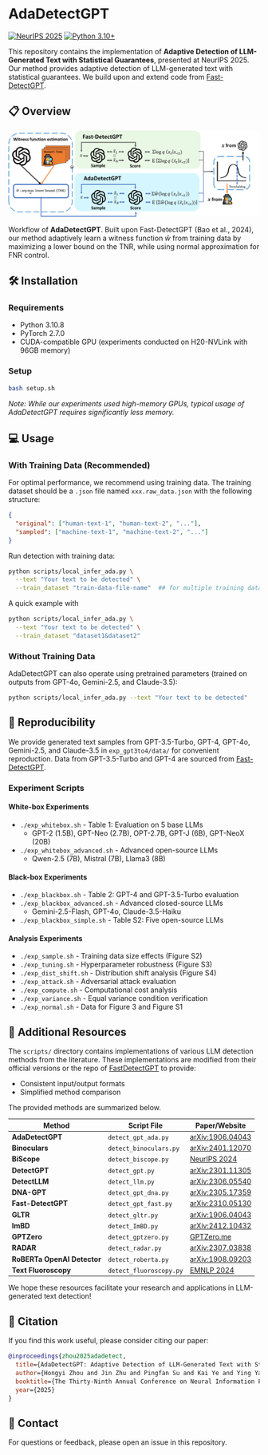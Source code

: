 # AdaDetectGPT

[![NeurIPS 2025](https://img.shields.io/badge/NeurIPS-2025-blue)](https://neurips.cc/)
[![Python 3.10+](https://img.shields.io/badge/Python-3.10+-green)](https://www.python.org/)

This repository contains the implementation of **Adaptive Detection of LLM-Generated Text with Statistical Guarantees**, presented at NeurIPS 2025. Our method provides adaptive detection of LLM-generated text with statistical guarantees. We build upon and extend code from [Fast-DetectGPT](https://github.com/baoguangsheng/fast-detect-gpt).

## 📋 Overview

![AdaDetectGPT Workflow](figure/AdaDetectGPT.png)

Workflow of **AdaDetectGPT**. Built upon Fast-DetectGPT (Bao et al., 2024), our method adaptively learn a witness function $\hat{w}$ from training data by maximizing a lower bound on the TNR, while using normal approximation for FNR control.

## 🛠️ Installation

### Requirements
- Python 3.10.8
- PyTorch 2.7.0
- CUDA-compatible GPU (experiments conducted on H20-NVLink with 96GB memory)

### Setup
```bash
bash setup.sh
```

*Note: While our experiments used high-memory GPUs, typical usage of AdaDetectGPT requires significantly less memory.*

## 💻 Usage

### With Training Data (Recommended)

For optimal performance, we recommend using training data. The training dataset should be a `.json` file named `xxx.raw_data.json` with the following structure:

```json
{
  "original": ["human-text-1", "human-text-2", "..."],
  "sampled": ["machine-text-1", "machine-text-2", "..."]
}
```

Run detection with training data:
```bash
python scripts/local_infer_ada.py \
  --text "Your text to be detected" \
  --train_dataset "train-data-file-name"  ## for multiple training datasets, separate them with `&`
```

A quick example with 
```bash
python scripts/local_infer_ada.py \
  --text "Your text to be detected" \
  --train_dataset "dataset1&dataset2"
```

### Without Training Data

AdaDetectGPT can also operate using pretrained parameters (trained on outputs from GPT-4o, Gemini-2.5, and Claude-3.5):

```bash
python scripts/local_infer_ada.py --text "Your text to be detected"
```

## 🔬 Reproducibility

We provide generated text samples from GPT-3.5-Turbo, GPT-4, GPT-4o, Gemini-2.5, and Claude-3.5 in `exp_gpt3to4/data/` for convenient reproduction. Data from GPT-3.5-Turbo and GPT-4 are sourced from [Fast-DetectGPT](https://github.com/baoguangsheng/fast-detect-gpt).

### Experiment Scripts

#### White-box Experiments
- `./exp_whitebox.sh` - Table 1: Evaluation on 5 base LLMs
  - GPT-2 (1.5B), GPT-Neo (2.7B), OPT-2.7B, GPT-J (6B), GPT-NeoX (20B)
- `./exp_whitebox_advanced.sh` - Advanced open-source LLMs
  - Qwen-2.5 (7B), Mistral (7B), Llama3 (8B)

#### Black-box Experiments
- `./exp_blackbox.sh` - Table 2: GPT-4 and GPT-3.5-Turbo evaluation
- `./exp_blackbox_advanced.sh` - Advanced closed-source LLMs
  - Gemini-2.5-Flash, GPT-4o, Claude-3.5-Haiku
- `./exp_blackbox_simple.sh` - Table S2: Five open-source LLMs

#### Analysis Experiments
- `./exp_sample.sh` - Training data size effects (Figure S2)
- `./exp_tuning.sh` - Hyperparameter robustness (Figure S3)
- `./exp_dist_shift.sh` - Distribution shift analysis (Figure S4)
- `./exp_attack.sh` - Adversarial attack evaluation
- `./exp_compute.sh` - Computational cost analysis
- `./exp_variance.sh` - Equal variance condition verification
- `./exp_normal.sh` - Data for Figure 3 and Figure S1

## 🎁 Additional Resources

The `scripts/` directory contains implementations of various LLM detection methods from the literature. These implementations are modified from their official versions or the repo of [FastDetectGPT](https://github.com/baoguangsheng/fast-detect-gpt) to provide:
- Consistent input/output formats
- Simplified method comparison

The provided methods are summarized below.

| Method | Script File | Paper/Website |
|--------|------------|---------------|
| **AdaDetectGPT** | `detect_gpt_ada.py` | [arXiv:1906.04043](https://arxiv.org/abs/1906.04043) |
| **Binoculars** | `detect_binoculars.py` | [arXiv:2401.12070](https://arxiv.org/abs/2401.12070) |
| **BiScope** | `detect_biscope.py` | [NeurIPS 2024](https://neurips.cc/virtual/2024/poster/95814) |
| **DetectGPT** | `detect_gpt.py` | [arXiv:2301.11305](https://arxiv.org/abs/2301.11305) |
| **DetectLLM** | `detect_llm.py` | [arXiv:2306.05540](https://arxiv.org/abs/2306.05540) |
| **DNA-GPT** | `detect_gpt_dna.py` | [arXiv:2305.17359](https://arxiv.org/abs/2305.17359) |
| **Fast-DetectGPT** | `detect_gpt_fast.py` | [arXiv:2310.05130](https://arxiv.org/abs/2310.05130) |
| **GLTR** | `detect_gltr.py` | [arXiv:1906.04043](https://arxiv.org/abs/1906.04043) |
| **ImBD** | `detect_ImBD.py` | [arXiv:2412.10432](https://arxiv.org/abs/2412.10432) |
| **GPTZero** | `detect_gptzero.py` | [GPTZero.me](https://gptzero.me/) |
| **RADAR** | `detect_radar.py` | [arXiv:2307.03838](https://arxiv.org/abs/2307.03838) |
| **RoBERTa OpenAI Detector** | `detect_roberta.py` | [arXiv:1908.09203](https://arxiv.org/abs/1908.09203) |
| **Text Fluoroscopy** | `detect_fluoroscopy.py` | [EMNLP 2024](https://aclanthology.org/2024.emnlp-main.885/) |

We hope these resources facilitate your research and applications in LLM-generated text detection!

## 📖 Citation

If you find this work useful, please consider citing our paper:

```bibtex
@inproceedings{zhou2025adadetect,
  title={AdaDetectGPT: Adaptive Detection of LLM-Generated Text with Statistical Guarantees},
  author={Hongyi Zhou and Jin Zhu and Pingfan Su and Kai Ye and Ying Yang and Shakeel A O B Gavioli-Akilagun and Chengchun Shi},
  booktitle={The Thirty-Ninth Annual Conference on Neural Information Processing Systems},
  year={2025}
}
```

## 📧 Contact

For questions or feedback, please open an issue in this repository.